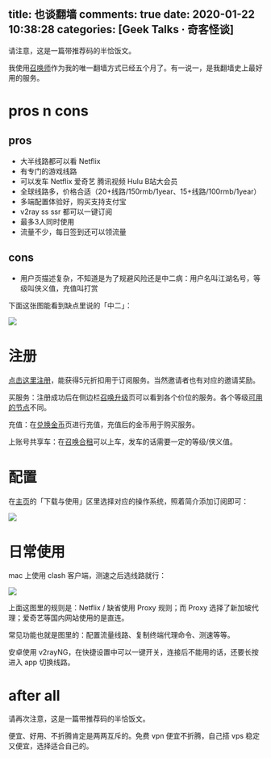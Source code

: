 title: 也谈翻墙
comments: true
date: 2020-01-22 10:38:28
categories: [Geek Talks · 奇客怪谈]
---
请注意，这是一篇带推荐码的半恰饭文。

我使用[召唤师](https://zhs.today/auth/register?code=kX2ZI3kFwMzM)作为我的唯一翻墙方式已经五个月了。有一说一，是我翻墙史上最好用的服务。

<!-- more -->

# pros n cons
## pros
- 大半线路都可以看 Netflix
- 有专门的游戏线路
- 可以发车 Netflix 爱奇艺 腾讯视频 Hulu B站大会员
- 全球线路多，价格合适（20+线路/150rmb/1year、15+线路/100rmb/1year）
- 多端配置体验好，购买支持支付宝
- v2ray ss ssr 都可以一键订阅
- 最多3人同时使用
- 流量不少，每日签到还可以领流量

## cons
- 用户页描述复杂，不知道是为了规避风险还是中二病：用户名叫江湖名号，等级叫侠义值，充值叫打赏

下面这张图能看到缺点里说的「中二」：

![](2.jpg)

# 注册
[点击这里注册](https://zhs.today/auth/register?code=kX2ZI3kFwMzM)，能获得5元折扣用于订阅服务。当然邀请者也有对应的邀请奖励。

买服务：注册成功后在侧边栏[召唤升级](https://zhs.today/user/shop)页可以看到各个价位的服务。各个等级[可用的节点](https://zhs.today/user/node)不同。

充值：在[兑换金币](https://zhs.today/user/code)页进行充值，充值后的金币用于购买服务。

上账号共享车：在[召唤合租](https://zhs.today/user/store)可以上车，发车的话需要一定的等级/侠义值。

# 配置

在[主页](https://zhs.today/user)的「下载与使用」区里选择对应的操作系统，照着简介添加订阅即可：

![](3.jpg)

# 日常使用
mac 上使用 clash 客户端，测速之后选线路就行：

![](1.jpg)

上面这图里的规则是：Netflix / 缺省使用 Proxy 规则；而 Proxy 选择了新加坡代理；爱奇艺等国内网站使用的是直连。

常见功能也就是图里的：配置流量线路、复制终端代理命令、测速等等。

安卓使用 v2rayNG，在快捷设置中可以一键开关，连接后不能用的话，还要长按进入 app 切换线路。

# after all
请再次注意，这是一篇带推荐码的半恰饭文。

便宜、好用、不折腾肯定是两两互斥的。免费 vpn 便宜不折腾，自己搭 vps 稳定又便宜，选择适合自己的。

